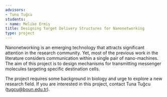 ```yaml
---
advisors:
- Tuna Tuğcu
students:
- name: Melike Ermiş
title: Designing Target Delivery Structures for Nanonetworking
type: project
---
```


Nanonetworking is an emerging technology that attracts significant attention in the research community. Yet, most of the previous work in the literature considers communication within a single pair of nano-machines. The aim of this project is to design mechanisms for transmitting messenger molecules targeting specific destination cells.  

 The project requires some background in biology and urge to explore a new research field. If you are interested in this project, contact Tuna Tuğcu (tugcu@boun.edu.tr).